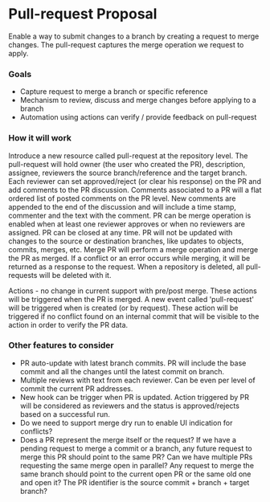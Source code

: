 # Pull-request Proposal

Enable a way to submit changes to a branch by creating a request to merge changes.
The pull-request captures the merge operation we request to apply.

### Goals

- Capture request to merge a branch or specific reference
- Mechanism to review, discuss and merge changes before applying to a branch
- Automation using actions can verify / provide feedback on pull-request

### How it will work

Introduce a new resource called pull-request at the repository level.
The pull-request will hold owner (the user who created the PR), description, assignee, reviewers the source branch/reference and the target branch.
Each reviewer can set approved/reject (or clear his response) on the PR and add comments to the PR discussion. Comments associated to a PR will a flat ordered list of posted comments on the PR level.
New comments are appended to the end of the discussion and will include a time stamp, commenter and the text with the comment.
PR can be merge operation is enabled when at least one reviewer approves or when no reviewers are assigned.
PR can be closed at any time.
PR will not be updated with changes to the source or destination branches, like updates to objects, commits, merges, etc. 
Merge PR will perform a merge operation and merge the PR as merged. If a conflict or an error occurs while merging, it will be returned as a response to the request.
When a repository is deleted, all pull-requests will be deleted with it.

Actions - no change in current support with pre/post merge. These actions will be triggered when the PR is merged.
A new event called 'pull-request' will be triggered when is created (or by request). These action will be triggered if no conflict found on an internal commit that will be visible to the action in order to verify the PR data.


### Other features to consider

- PR auto-update with latest branch commits. PR will include the base commit and all the changes until the latest commit on branch.
- Multiple reviews with text from each reviewer. Can be even per level of commit the current PR addresses.
- New hook can be trigger when PR is updated. Action triggered by PR will be considered as reviewers and the status is approved/rejects based on a successful run.
- Do we need to support merge dry run to enable UI indication for conflicts?
- Does a PR represent the merge itself or the request? If we have a pending request to merge a commit or a branch, any future request to merge this PR should point to the same PR? Can we have multiple PRs requesting the same merge open in parallel? Any request to merge the same branch should point to the current open PR or the same old one and open it? The PR identifier is the source commit + branch + target branch?

